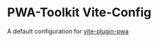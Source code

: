 # PWA-Toolkit Vite-Config

A default configuration for [vite-plugin-pwa](https://www.npmjs.com/package/vite-plugin-pwa)
